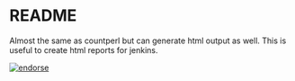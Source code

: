 README
======

Almost the same as countperl but can generate html output as well. This is useful to create html reports for jenkins.

[![endorse](http://api.coderwall.com/nevesenin/endorsecount.png)](http://coderwall.com/nevesenin)